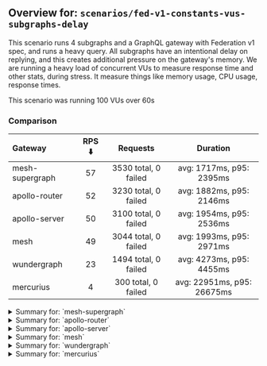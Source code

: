 ## Overview for: `scenarios/fed-v1-constants-vus-subgraphs-delay`


This scenario runs 4 subgraphs and a GraphQL gateway with Federation v1 spec, and runs a heavy query. All subgraphs have an intentional delay on replying, and this creates additional pressure on the gateway's memory. We are running a heavy load of concurrent VUs to measure response time and other stats, during stress. It measure things like memory usage, CPU usage, response times.


This scenario was running 100 VUs over 60s


### Comparison


| Gateway         | RPS ⬇️ |       Requests       |          Duration          |
| :-------------- | :----: | :------------------: | :------------------------: |
| mesh-supergraph |   57   | 3530 total, 0 failed |  avg: 1717ms, p95: 2395ms  |
| apollo-router   |   52   | 3230 total, 0 failed |  avg: 1882ms, p95: 2146ms  |
| apollo-server   |   50   | 3100 total, 0 failed |  avg: 1954ms, p95: 2536ms  |
| mesh            |   49   | 3044 total, 0 failed |  avg: 1993ms, p95: 2971ms  |
| wundergraph     |   23   | 1494 total, 0 failed |  avg: 4273ms, p95: 4455ms  |
| mercurius       |   4    | 300 total, 0 failed  | avg: 22951ms, p95: 26675ms |



<details>
  <summary>Summary for: `mesh-supergraph`</summary>

  **K6 Output**




```
     ✓ response code was 200
     ✓ no graphql errors
     ✗ valid response structure
      ↳  0% — ✓ 0 / ✗ 3530

     checks.........................: 66.66% ✓ 7060      ✗ 3530 
     data_received..................: 18 MB  289 kB/s
     data_sent......................: 4.2 MB 68 kB/s
     http_req_blocked...............: avg=235.98µs min=1.7µs  med=2.8µs   max=31.83ms p(90)=4.5µs   p(95)=20.3µs 
     http_req_connecting............: avg=216.32µs min=0s     med=0s      max=23.41ms p(90)=0s      p(95)=0s     
     http_req_duration..............: avg=1.71s    min=1.41s  med=1.6s    max=3.61s   p(90)=2.09s   p(95)=2.39s  
       { expected_response:true }...: avg=1.71s    min=1.41s  med=1.6s    max=3.61s   p(90)=2.09s   p(95)=2.39s  
   ✓ http_req_failed................: 0.00%  ✓ 0         ✗ 3530 
     http_req_receiving.............: avg=74.9µs   min=26.4µs med=66.95µs max=3.87ms  p(90)=102.8µs p(95)=118µs  
     http_req_sending...............: avg=59.46µs  min=11.3µs med=17.2µs  max=16.72ms p(90)=41.71µs p(95)=56.41µs
     http_req_tls_handshaking.......: avg=0s       min=0s     med=0s      max=0s      p(90)=0s      p(95)=0s     
     http_req_waiting...............: avg=1.71s    min=1.41s  med=1.6s    max=3.61s   p(90)=2.09s   p(95)=2.39s  
     http_reqs......................: 3530   57.478779/s
     iteration_duration.............: avg=1.71s    min=1.41s  med=1.6s    max=3.61s   p(90)=2.09s   p(95)=2.39s  
     iterations.....................: 3530   57.478779/s
     vus............................: 27     min=27      max=100
     vus_max........................: 100    min=100     max=100
```


**Performance Overview**


<img src="https://imagedelivery.net/KYe9TScr4TldYHA48pczVg/9f842740-a7ae-4be9-b487-3d2a8720a000/public" alt="Performance Overview" />


**HTTP Overview**


<img src="https://imagedelivery.net/KYe9TScr4TldYHA48pczVg/2f5c1bd9-8bc7-4b38-4800-02e79b751000/public" alt="HTTP Overview" />


  </details>

<details>
  <summary>Summary for: `apollo-router`</summary>

  **K6 Output**




```
     ✓ response code was 200
     ✓ no graphql errors
     ✓ valid response structure

     checks.........................: 100.00% ✓ 9690      ✗ 0    
     data_received..................: 16 MB   261 kB/s
     data_sent......................: 3.8 MB  62 kB/s
     http_req_blocked...............: avg=265.32µs min=1.6µs  med=3.1µs  max=18.4ms  p(90)=5µs      p(95)=21.88µs 
     http_req_connecting............: avg=253.95µs min=0s     med=0s     max=18.23ms p(90)=0s       p(95)=0s      
     http_req_duration..............: avg=1.88s    min=1.75s  med=1.8s   max=3.46s   p(90)=1.99s    p(95)=2.14s   
       { expected_response:true }...: avg=1.88s    min=1.75s  med=1.8s   max=3.46s   p(90)=1.99s    p(95)=2.14s   
   ✓ http_req_failed................: 0.00%   ✓ 0         ✗ 3230 
     http_req_receiving.............: avg=87.82µs  min=29.1µs med=69.3µs max=24.18ms p(90)=111.91µs p(95)=132.65µs
     http_req_sending...............: avg=118.48µs min=9.9µs  med=19.2µs max=14.81ms p(90)=44.1µs   p(95)=132.03µs
     http_req_tls_handshaking.......: avg=0s       min=0s     med=0s     max=0s      p(90)=0s       p(95)=0s      
     http_req_waiting...............: avg=1.88s    min=1.75s  med=1.8s   max=3.46s   p(90)=1.99s    p(95)=2.14s   
     http_reqs......................: 3230    52.302746/s
     iteration_duration.............: avg=1.88s    min=1.75s  med=1.81s  max=3.47s   p(90)=1.99s    p(95)=2.14s   
     iterations.....................: 3230    52.302746/s
     vus............................: 30      min=30      max=100
     vus_max........................: 100     min=100     max=100
```


**Performance Overview**


<img src="https://imagedelivery.net/KYe9TScr4TldYHA48pczVg/343c49d1-b981-4f86-73a2-ec79758a5300/public" alt="Performance Overview" />


**HTTP Overview**


<img src="https://imagedelivery.net/KYe9TScr4TldYHA48pczVg/390ea729-babb-455a-8de9-c45abe6cfd00/public" alt="HTTP Overview" />


  </details>

<details>
  <summary>Summary for: `apollo-server`</summary>

  **K6 Output**




```
     ✓ response code was 200
     ✓ no graphql errors
     ✓ valid response structure

     checks.........................: 100.00% ✓ 9300      ✗ 0    
     data_received..................: 16 MB   261 kB/s
     data_sent......................: 3.7 MB  60 kB/s
     http_req_blocked...............: avg=118.07µs min=1.5µs  med=2.29µs max=10.53ms p(90)=3.6µs  p(95)=15.9µs 
     http_req_connecting............: avg=113.86µs min=0s     med=0s     max=10.41ms p(90)=0s     p(95)=0s     
     http_req_duration..............: avg=1.95s    min=1.75s  med=1.85s  max=3.77s   p(90)=2.15s  p(95)=2.53s  
       { expected_response:true }...: avg=1.95s    min=1.75s  med=1.85s  max=3.77s   p(90)=2.15s  p(95)=2.53s  
   ✓ http_req_failed................: 0.00%   ✓ 0         ✗ 3100 
     http_req_receiving.............: avg=59.6µs   min=27.7µs med=53.5µs max=3.87ms  p(90)=74.8µs p(95)=82.4µs 
     http_req_sending...............: avg=42.88µs  min=9.9µs  med=13.7µs max=7.61ms  p(90)=28µs   p(95)=33.82µs
     http_req_tls_handshaking.......: avg=0s       min=0s     med=0s     max=0s      p(90)=0s     p(95)=0s     
     http_req_waiting...............: avg=1.95s    min=1.75s  med=1.85s  max=3.77s   p(90)=2.15s  p(95)=2.53s  
     http_reqs......................: 3100    50.720272/s
     iteration_duration.............: avg=1.95s    min=1.75s  med=1.85s  max=3.77s   p(90)=2.15s  p(95)=2.53s  
     iterations.....................: 3100    50.720272/s
     vus............................: 12      min=12      max=100
     vus_max........................: 100     min=100     max=100
```


**Performance Overview**


<img src="https://imagedelivery.net/KYe9TScr4TldYHA48pczVg/217c9b82-2687-4cd5-aaba-3ae3b8b23700/public" alt="Performance Overview" />


**HTTP Overview**


<img src="https://imagedelivery.net/KYe9TScr4TldYHA48pczVg/a99f0388-bd0c-4bd5-eb2a-904fd58d7f00/public" alt="HTTP Overview" />


  </details>

<details>
  <summary>Summary for: `mesh`</summary>

  **K6 Output**




```
     ✓ response code was 200
     ✓ no graphql errors
     ✓ valid response structure

     checks.........................: 100.00% ✓ 9132      ✗ 0    
     data_received..................: 15 MB   248 kB/s
     data_sent......................: 3.6 MB  59 kB/s
     http_req_blocked...............: avg=404.48µs min=2.1µs  med=3.4µs   max=28.31ms p(90)=5.3µs   p(95)=24.76µs 
     http_req_connecting............: avg=387.08µs min=0s     med=0s      max=27.97ms p(90)=0s      p(95)=0s      
     http_req_duration..............: avg=1.99s    min=1.38s  med=1.86s   max=4.12s   p(90)=2.49s   p(95)=2.97s   
       { expected_response:true }...: avg=1.99s    min=1.38s  med=1.86s   max=4.12s   p(90)=2.49s   p(95)=2.97s   
   ✓ http_req_failed................: 0.00%   ✓ 0         ✗ 3044 
     http_req_receiving.............: avg=93.68µs  min=26.9µs med=76.44µs max=12.48ms p(90)=116.7µs p(95)=140.88µs
     http_req_sending...............: avg=62.46µs  min=13.2µs med=21µs    max=8.6ms   p(90)=47.49µs p(95)=80.47µs 
     http_req_tls_handshaking.......: avg=0s       min=0s     med=0s      max=0s      p(90)=0s      p(95)=0s      
     http_req_waiting...............: avg=1.99s    min=1.38s  med=1.86s   max=4.12s   p(90)=2.49s   p(95)=2.97s   
     http_reqs......................: 3044    49.555638/s
     iteration_duration.............: avg=1.99s    min=1.38s  med=1.86s   max=4.13s   p(90)=2.49s   p(95)=2.97s   
     iterations.....................: 3044    49.555638/s
     vus............................: 43      min=43      max=100
     vus_max........................: 100     min=100     max=100
```


**Performance Overview**


<img src="https://imagedelivery.net/KYe9TScr4TldYHA48pczVg/bc473fde-b709-4637-eb3e-4f5e23836d00/public" alt="Performance Overview" />


**HTTP Overview**


<img src="https://imagedelivery.net/KYe9TScr4TldYHA48pczVg/4ba19448-c452-4f6c-78e0-d8362b244a00/public" alt="HTTP Overview" />


  </details>

<details>
  <summary>Summary for: `wundergraph`</summary>

  **K6 Output**




```
     ✓ response code was 200
     ✓ no graphql errors
     ✓ valid response structure

     checks.........................: 100.00% ✓ 4482      ✗ 0    
     data_received..................: 7.4 MB  116 kB/s
     data_sent......................: 1.8 MB  28 kB/s
     http_req_blocked...............: avg=3.19ms   min=1.9µs  med=3µs    max=119.31ms p(90)=10.74µs  p(95)=37.18ms 
     http_req_connecting............: avg=3.1ms    min=0s     med=0s     max=89.28ms  p(90)=0s       p(95)=37.13ms 
     http_req_duration..............: avg=4.27s    min=4.08s  med=4.26s  max=4.62s    p(90)=4.35s    p(95)=4.45s   
       { expected_response:true }...: avg=4.27s    min=4.08s  med=4.26s  max=4.62s    p(90)=4.35s    p(95)=4.45s   
   ✓ http_req_failed................: 0.00%   ✓ 0         ✗ 1494 
     http_req_receiving.............: avg=862.88µs min=24.2µs med=57.6µs max=121.49ms p(90)=384.21µs p(95)=672.47µs
     http_req_sending...............: avg=1.86ms   min=10.3µs med=17µs   max=131.65ms p(90)=1.34ms   p(95)=7.54ms  
     http_req_tls_handshaking.......: avg=0s       min=0s     med=0s     max=0s       p(90)=0s       p(95)=0s      
     http_req_waiting...............: avg=4.27s    min=4.08s  med=4.26s  max=4.61s    p(90)=4.35s    p(95)=4.44s   
     http_reqs......................: 1494    23.264998/s
     iteration_duration.............: avg=4.27s    min=4.1s   med=4.26s  max=4.66s    p(90)=4.36s    p(95)=4.5s    
     iterations.....................: 1494    23.264998/s
     vus............................: 94      min=94      max=100
     vus_max........................: 100     min=100     max=100
```


**Performance Overview**


<img src="https://imagedelivery.net/KYe9TScr4TldYHA48pczVg/648e13f1-9b82-433b-193a-35cb9c1fdf00/public" alt="Performance Overview" />


**HTTP Overview**


<img src="https://imagedelivery.net/KYe9TScr4TldYHA48pczVg/e2284fde-56c4-49e3-9259-4e8596e04900/public" alt="HTTP Overview" />


  </details>

<details>
  <summary>Summary for: `mercurius`</summary>

  **K6 Output**




```
     ✓ response code was 200
     ✓ no graphql errors
     ✓ valid response structure

     checks.........................: 100.00% ✓ 900     ✗ 0    
     data_received..................: 1.5 MB  20 kB/s
     data_sent......................: 356 kB  4.8 kB/s
     http_req_blocked...............: avg=1.99ms   min=1.9µs  med=3.7µs   max=32.15ms p(90)=6.56ms   p(95)=11.36ms 
     http_req_connecting............: avg=1.97ms   min=0s     med=0s      max=32.12ms p(90)=6.53ms   p(95)=11.33ms 
     http_req_duration..............: avg=22.95s   min=18.87s med=22.6s   max=28.94s  p(90)=26.23s   p(95)=26.67s  
       { expected_response:true }...: avg=22.95s   min=18.87s med=22.6s   max=28.94s  p(90)=26.23s   p(95)=26.67s  
   ✓ http_req_failed................: 0.00%   ✓ 0       ✗ 300  
     http_req_receiving.............: avg=94.27µs  min=28µs   med=85.85µs max=670.1µs p(90)=133.11µs p(95)=146.73µs
     http_req_sending...............: avg=103.92µs min=11.3µs med=27.74µs max=561µs   p(90)=313.85µs p(95)=389.57µs
     http_req_tls_handshaking.......: avg=0s       min=0s     med=0s      max=0s      p(90)=0s       p(95)=0s      
     http_req_waiting...............: avg=22.95s   min=18.87s med=22.6s   max=28.94s  p(90)=26.23s   p(95)=26.67s  
     http_reqs......................: 300     4.06178/s
     iteration_duration.............: avg=22.95s   min=18.87s med=22.6s   max=28.94s  p(90)=26.23s   p(95)=26.67s  
     iterations.....................: 300     4.06178/s
     vus............................: 20      min=20    max=100
     vus_max........................: 100     min=100   max=100
```


**Performance Overview**


<img src="https://imagedelivery.net/KYe9TScr4TldYHA48pczVg/7e4747fa-c44f-40ae-9e48-5dd7a5c03700/public" alt="Performance Overview" />


**HTTP Overview**


<img src="https://imagedelivery.net/KYe9TScr4TldYHA48pczVg/23fe49e3-8bfb-4c30-3c1e-0b250c27b700/public" alt="HTTP Overview" />


  </details>